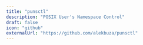 ```yaml
---
title: "punsctl"
description: "POSIX User's Namespace Control"
draft: false
icon: "github"
externalUrl: "https://github.com/alekbuza/punsctl"
---
```

